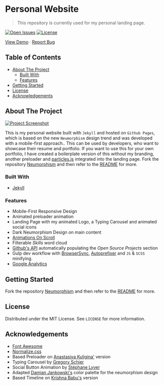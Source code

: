 # Personal Website <!-- omit in toc -->

> This repository is currently used for my personal landing page.

[![Open Issues](https://badgen.net/github/open-issues/longpdo/longpdo.github.io)](https://github.com/longpdo/longpdo.github.io/issues)
[![License](https://badgen.net/github/license/longpdo/longpdo.github.io)](LICENSE)

[View Demo](https://longpdo.github.io) · [Report Bug](https://github.com/longpdo/longpdo.github.io/issues)

<!-- TABLE OF CONTENTS -->
## Table of Contents <!-- omit in toc -->

* [About The Project](#about-the-project)
  * [Built With](#built-with)
  * [Features](#features)
* [Getting Started](#getting-started)
* [License](#license)
* [Acknowledgements](#acknowledgements)

<!-- ABOUT THE PROJECT -->
## About The Project

[![Project Screenshot][product-screenshot]](https://longpdo.github.io)

This is my personal website built with `Jekyll` and hosted on `Github Pages`, which is based on the new `Neumorphism` design trend and was developed with a mobile-first approach.. This can be used by developers, who want to showcase their resume and portfolio. If you want to use this for your own portfolio, I have created a boilerplate version of this without my branding, another preloader and [particles.js](https://vincentgarreau.com/particles.js/) integrated into the landing page. Fork the repository [Neumorphism](https://github.com/longpdo/neumorphism) and then refer to the [README](https://github.com/longpdo/neumorphism/blob/master/README.md) for more.

### Built With

* [Jekyll](https://jekyllrb.com/)

### Features

* Mobile-First Responsive Design
* Animated preloader animation
* Landing Page with my animated Logo, a Typing Carousel and animated social icons
* Dark Neumorphism Design on main content
* [Animations On Scroll](https://michalsnik.github.io/aos/)
* Filterable *Skills* word cloud
* [Github's API](https://developer.github.com/v3/) automatically populating the *Open Source Projects* section
* Gulp dev workflow with [BrowserSync](https://browsersync.io/), [Autoprefixer](https://autoprefixer.github.io/) and `JS` & `SCSS` minifying.
* [Google Analytics](https://analytics.google.com/)

<!-- GETTING STARTED -->
## Getting Started

Fork the repository [Neumorphism](https://github.com/longpdo/neumorphism) and then refer to the [README](https://github.com/longpdo/neumorphism/blob/master/README.md) for more.

<!-- LICENSE -->
## License

Distributed under the MIT License. See `LICENSE` for more information.

<!-- ACKNOWLEDGEMENTS -->
## Acknowledgements

* [Font Awesome](https://fontawesome.com/)
* [Normalize.css](https://necolas.github.io/normalize.css/)
* Based Preloader on [Anastasiya Kuligina'](https://codepen.io/WebSonata/pen/bRaONB) version
* Typing Carousel by [Gregory Schier](https://codepen.io/gschier/pen/jkivt)
* Social Button Animation by [Stéphane Lyver](https://codepen.io/wouwi/pen/Lwrmi)
* Adapted [Damian Jankowski's](https://codepen.io/dolaron/pen/rNadmOE) color palette for the neumorphism design
* Based Timeline on [Krishna Babu's](https://codepen.io/krishnab/pen/OPwqbW) version

<!-- MARKDOWN LINKS & IMAGES -->
[product-screenshot]: screenshot.gif
